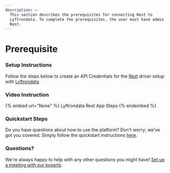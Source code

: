 ```yaml
---
description: >-
  This section describes the prerequisites for connecting Rest to
  Lyftrondata. To complete the prerequisites, the user must have admin access to
  Rest.
---
```


# Prerequisite

<mark style="color:blue;"></mark>

### Setup Instructions

Follow the steps below to create an API Credentials for the [Rest](None) driver setup with [Lyftrondata](https://www.lyftrondata.com)

### Video Instruction

{% embed url="None" %}
Lyftrondata Rest App Steps
{% endembed %}

### Quickstart Steps

Do you have questions about how to use the platform? Don't worry; we've got you covered. Simply follow the quickstart instructions [here](README.md).

### Questions? <a href="#questions" id="questions"></a>

We're always happy to help with any other questions you might have! [Set up a meeting with our experts](https://www.lyftrondata.com/book-a-meeting/).

